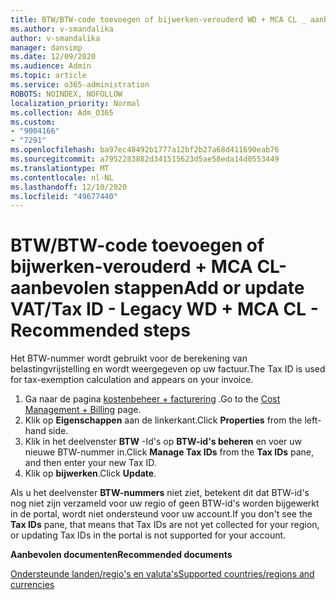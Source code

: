 ```yaml
---
title: BTW/BTW-code toevoegen of bijwerken-verouderd WD + MCA CL _ aanbevolen stappen
ms.author: v-smandalika
author: v-smandalika
manager: dansimp
ms.date: 12/09/2020
ms.audience: Admin
ms.topic: article
ms.service: o365-administration
ROBOTS: NOINDEX, NOFOLLOW
localization_priority: Normal
ms.collection: Adm_O365
ms.custom:
- "9004166"
- "7291"
ms.openlocfilehash: ba97ec48492b1777a12bf2b27a68d411690eab76
ms.sourcegitcommit: a7952283882d341515623d5ae58eda14d0553449
ms.translationtype: MT
ms.contentlocale: nl-NL
ms.lasthandoff: 12/10/2020
ms.locfileid: "49677440"
---
```

# <a name="add-or-update-vattax-id---legacy-wd--mca-cl---recommended-steps"></a><span data-ttu-id="35001-102">BTW/BTW-code toevoegen of bijwerken-verouderd + MCA CL-aanbevolen stappen</span><span class="sxs-lookup"><span data-stu-id="35001-102">Add or update VAT/Tax ID - Legacy WD + MCA CL - Recommended steps</span></span>

<span data-ttu-id="35001-103">Het BTW-nummer wordt gebruikt voor de berekening van belastingvrijstelling en wordt weergegeven op uw factuur.</span><span class="sxs-lookup"><span data-stu-id="35001-103">The Tax ID is used for tax-exemption calculation and appears on your invoice.</span></span>

1. <span data-ttu-id="35001-104">Ga naar de pagina [kostenbeheer + facturering](https://ms.portal.azure.com/#blade/Microsoft_Azure_GTM/ModernBillingMenuBlade/Overview) .</span><span class="sxs-lookup"><span data-stu-id="35001-104">Go to the [Cost Management + Billing](https://ms.portal.azure.com/#blade/Microsoft_Azure_GTM/ModernBillingMenuBlade/Overview) page.</span></span> 
2. <span data-ttu-id="35001-105">Klik op **Eigenschappen** aan de linkerkant.</span><span class="sxs-lookup"><span data-stu-id="35001-105">Click **Properties** from the left-hand side.</span></span> 
3. <span data-ttu-id="35001-106">Klik in het deelvenster **BTW** -Id's op **BTW-id's beheren** en voer uw nieuwe BTW-nummer in.</span><span class="sxs-lookup"><span data-stu-id="35001-106">Click **Manage Tax IDs** from the **Tax IDs** pane, and then enter your new Tax ID.</span></span>
4. <span data-ttu-id="35001-107">Klik op **bijwerken**.</span><span class="sxs-lookup"><span data-stu-id="35001-107">Click **Update**.</span></span> 

<span data-ttu-id="35001-108">Als u het deelvenster **BTW-nummers** niet ziet, betekent dit dat BTW-id's nog niet zijn verzameld voor uw regio of geen BTW-id's worden bijgewerkt in de portal, wordt niet ondersteund voor uw account.</span><span class="sxs-lookup"><span data-stu-id="35001-108">If you don't see the **Tax IDs** pane, that means that Tax IDs are not yet collected for your region, or updating Tax IDs in the portal is not supported for your account.</span></span>

<span data-ttu-id="35001-109">**Aanbevolen documenten**</span><span class="sxs-lookup"><span data-stu-id="35001-109">**Recommended documents**</span></span>

[<span data-ttu-id="35001-110">Ondersteunde landen/regio's en valuta's</span><span class="sxs-lookup"><span data-stu-id="35001-110">Supported countries/regions and currencies</span></span>](https://azure.microsoft.com/pricing/faq/)

